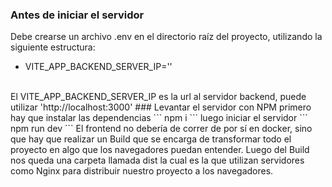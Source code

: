 ### Antes de iniciar el servidor
Debe crearse un archivo .env en el directorio raíz del proyecto, utilizando la siguiente estructura:
- VITE_APP_BACKEND_SERVER_IP=''
<br>
El VITE_APP_BACKEND_SERVER_IP es la url al servidor backend, puede utilizar 'http://localhost:3000'
### Levantar el servidor con NPM
primero hay que instalar las dependencias
```
npm i
```
luego iniciar el servidor 
```
npm run dev
```
El frontend no debería de correr de por sí en docker, sino que hay que realizar un Build que se encarga de transformar todo el proyecto en algo que los navegadores puedan entender.
Luego del Build nos queda una carpeta llamada dist la cual es la que utilizan servidores como Nginx para distribuir nuestro proyecto a los navegadores.